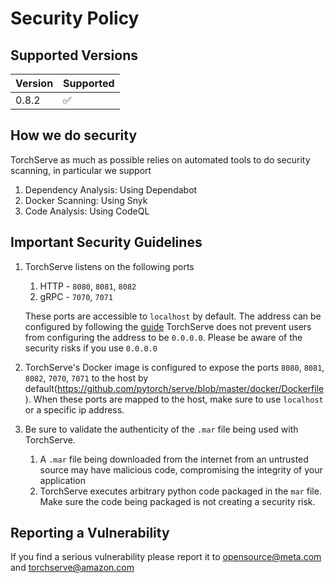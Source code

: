 # Security Policy

## Supported Versions

| Version | Supported          |
| ------- | ------------------ |
| 0.8.2   | :white_check_mark: |


## How we do security

TorchServe as much as possible relies on automated tools to do security scanning, in particular we support
1. Dependency Analysis: Using Dependabot
2. Docker Scanning: Using Snyk
3. Code Analysis: Using CodeQL

## Important Security Guidelines

1. TorchServe listens on the following ports
    1. HTTP - `8080`, `8081`, `8082`
    2. gRPC - `7070`, `7071`

    These ports are accessible to `localhost` by default.  The address can be configured by following the [guide](https://github.com/pytorch/serve/blob/master/docs/configuration.md#configure-torchserve-listening-address-and-port)
    TorchServe does not prevent users from configuring the address to be `0.0.0.0`. Please be aware of the security risks if you use `0.0.0.0`
2. TorchServe's Docker image is configured to expose the ports `8080`, `8081`, `8082`, `7070`, `7071` to the host by default(https://github.com/pytorch/serve/blob/master/docker/Dockerfile). When these ports are mapped to the host, make sure to use `localhost` or a specific ip address.

3. Be sure to validate the authenticity of the `.mar` file being used with TorchServe.
    1. A `.mar` file being downloaded from the internet from an untrusted source may have malicious code, compromising the integrity of your application
    2. TorchServe executes arbitrary python code packaged in the `mar` file. Make sure the code being packaged is not creating a security risk.





## Reporting a Vulnerability

If you find a serious vulnerability please report it to opensource@meta.com and torchserve@amazon.com
